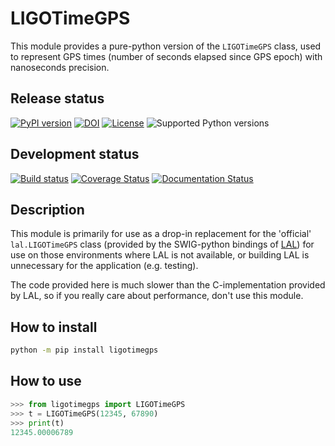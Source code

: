 # LIGOTimeGPS

This module provides a pure-python version of the `LIGOTimeGPS` class, used to represent GPS times (number of seconds elapsed since GPS epoch) with nanoseconds precision.

## Release status

[![PyPI version](https://badge.fury.io/py/ligotimegps.svg)](http://badge.fury.io/py/ligotimegps)
[![DOI](https://zenodo.org/badge/DOI/10.5281/zenodo.1180873.svg)](https://doi.org/10.5281/zenodo.1180873)
[![License](https://img.shields.io/pypi/l/ligotimegps.svg)](https://choosealicense.com/licenses/gpl-3.0/)
![Supported Python versions](https://img.shields.io/pypi/pyversions/ligotimegps.svg)

## Development status

[![Build status](https://github.com/gwpy/ligotimegps/actions/workflows/build.yml/badge.svg?branch=master)](https://github.com/gwpy/ligotimegps/actions/workflows/build.yml)
[![Coverage Status](https://coveralls.io/repos/github/gwpy/ligotimegps/badge.svg?branch=master)](https://coveralls.io/github/gwpy/ligotimegps?branch=master)
[![Documentation Status](https://readthedocs.org/projects/ligotimegps/badge/?version=stable)](https://ligotimegps.readthedocs.io/en/stable/?badge=stable)

## Description

This module is primarily for use as a drop-in replacement for the 'official' `lal.LIGOTimeGPS` class (provided by the SWIG-python bindings of [LAL](//wiki.ligo.org/DASWG/LALSuite)) for use on those environments where LAL is not available, or building LAL is unnecessary for the application (e.g. testing).

The code provided here is much slower than the C-implementation provided by LAL, so if you really care about performance, don't use this module.

## How to install

```bash
python -m pip install ligotimegps
```

## How to use

```python
>>> from ligotimegps import LIGOTimeGPS
>>> t = LIGOTimeGPS(12345, 67890)
>>> print(t)
12345.00006789
```

